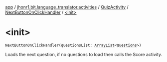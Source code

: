 [app](../../../index.md) / [jhonr1.bit.language_translator.activities](../../index.md) / [QuizActivity](../index.md) / [NextButtonOnClickHandler](index.md) / [&lt;init&gt;](./-init-.md)

# &lt;init&gt;

`NextButtonOnClickHandler(questionsList: `[`ArrayList`](https://kotlinlang.org/api/latest/jvm/stdlib/kotlin.collections/-array-list/index.html)`<`[`Questions`](../../../jhonr1.bit.language_translator.helpers/-questions/index.md)`>)`

Loads the next question, if no questions to load then calls the Score activity.

